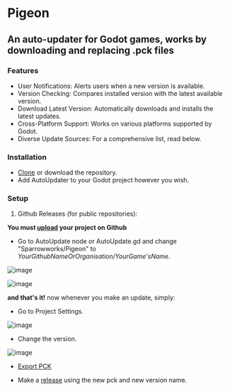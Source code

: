 # Pigeon

## An auto-updater for Godot games, works by downloading and replacing .pck files

### Features
- User Notifications: Alerts users when a new version is available.
- Version Checking: Compares installed version with the latest available version.
- Download Latest Version: Automatically downloads and installs the latest updates.
- Cross-Platform Support: Works on various platforms supported by Godot.
- Diverse Update Sources: For a comprehensive list, read below.

### Installation
- [Clone](https://docs.github.com/en/repositories/creating-and-managing-repositories/cloning-a-repository) or download the repository.
- Add AutoUpdater to your Godot project however you wish.

### Setup
1. Github Releases (for public repositories):  

**You must [upload](https://docs.github.com/en/get-started/start-your-journey/uploading-a-project-to-github) your project on Github**  

- Go to AutoUpdate node or AutoUpdate.gd and change "Sparrowworks/Pigeon" to *YourGithubNameOrOrganisation/YourGame'sName*.

![image](https://github.com/user-attachments/assets/dbbefbde-fbbf-4b30-8316-d94c299abe67)

![image](https://github.com/user-attachments/assets/593322f5-76e8-4308-8e03-ec5033412051)

**and that's it!** now whenever you make an update, simply:

- Go to Project Settings.

![image](https://github.com/user-attachments/assets/0c2e8e29-033a-45da-a812-ac79a4ec72a3)

- Change the version.

![image](https://github.com/user-attachments/assets/72a1c3a5-563b-472e-9764-5e6f4ab3a778)

- [Export PCK](https://docs.godotengine.org/en/stable/tutorials/export/exporting_pcks.html)

- Make a [release](https://docs.github.com/en/repositories/releasing-projects-on-github/managing-releases-in-a-repository) using the new pck and new version name.
